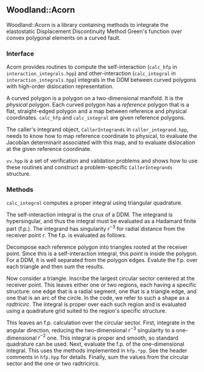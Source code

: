 ## Woodland::Acorn

Woodland::Acorn is a library containing methods to integrate the elastostatic
Displacement Discontinuity Method Green's function over convex polygonal
elements on a curved fault.

### Interface

Acorn provides routines to compute the self-interaction (`calc_hfp` in
`interaction_integrals.hpp`) and other-interaction (`calc_integral` in
`interaction_integrals.hpp`) integrals in the DDM between curved polygons with
high-order dislocation representation.

A curved polygon is a polygon on a two-dimensional manifold. It is the
_physical_ polygon. Each curved polygon has a _reference_ polygon that is a
flat, straight-edged polygon and a map between reference and physical
coordinates. `calc_hfp` and `calc_integral` are given reference polygons.

The caller's integrand object, `CallerIntegrands` in `caller_integrand.hpp`,
needs to know how to map reference coordinate to physical, to evaluate the
Jacobian determinant associated with this map, and to evaluate dislocation at
the given reference coordinate.

`vv.hpp` is a set of verification and validation problems and shows how to use
these routines and construct a problem-specific `CallerIntegrands` structure.

### Methods

`calc_integral` computes a proper integral using triangular quadrature.

The self-interaction integral is the crux of a DDM. The integrand is
hypersingular, and thus the integral must be evaluated as a Hadamard finite part
(f.p.). The integrand has singularity $r^{-3}$ for radial distance from the
receiver point $r$. The f.p. is evaluated as follows.

Decompose each reference polygon into triangles rooted at the receiver
point. Since this is a self-interaction integral, this point is inside the
polygon. For a DDM, it is well separated from the polygon edges. Evalute the
f.p. over each triangle and then sum the results.

Now consider a triangle. Inscribe the largest circular sector centered at the
receiver point. This leaves either one or two regions, each having a specific
structure: one edge that is a radial segment, one that is a triangle edge, and
one that is an arc of the circle. In the code, we refer to such a shape as a
_radtricirc_. The integral is proper over each such region and is evaluated
using a quadrature grid suited to the region's specific structure.

This leaves an f.p. calculation over the circular sector. First, integrate in
the angular direction, reducing the two-dimensional $r^{-3}$ singularity to a
one-dimensional $r^{-2}$ one. This integral is proper and smooth, so standard
quadrature can be used. Next, evaluate the f.p. of the one-dimensional
integral. This uses the methods implemented in `hfp.*pp`. See the header
comments in `hfp.hpp` for details. Finally, sum the values from the circular
sector and the one or two radtricircs.

